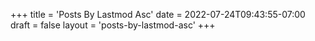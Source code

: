 +++
title = 'Posts By Lastmod Asc'
date = 2022-07-24T09:43:55-07:00
draft = false
layout = 'posts-by-lastmod-asc'
+++
